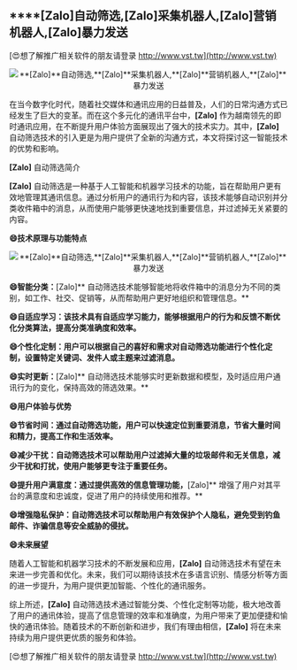 ## ****[Zalo]**自动筛选,**[Zalo]**采集机器人,**[Zalo]**营销机器人,**[Zalo]**暴力发送**

[😍想了解推广相关软件的朋友请登录 http://www.vst.tw](http://www.vst.tw)

 <center><img src="https://vst.tw/MP4/tuiguang/png/0.png" alt="**[Zalo]**自动筛选,**[Zalo]**采集机器人,**[Zalo]**营销机器人,**[Zalo]**暴力发送"></center>

在当今数字化时代，随着社交媒体和通讯应用的日益普及，人们的日常沟通方式已经发生了巨大的变革。而在这个多元化的通讯平台中，**[Zalo]** 作为越南领先的即时通讯应用，在不断提升用户体验方面展现出了强大的技术实力。其中，**[Zalo]** 自动筛选技术的引入更是为用户提供了全新的沟通方式，本文将探讨这一智能技术的优势和影响。

**[Zalo]** 自动筛选简介

**[Zalo]** 自动筛选是一种基于人工智能和机器学习技术的功能，旨在帮助用户更有效地管理其通讯信息。通过分析用户的通讯行为和内容，该技术能够自动识别并分类收件箱中的消息，从而使用户能够更快速地找到重要信息，并过滤掉无关紧要的内容。

**😄技术原理与功能特点**

 <center><img src="https://vst.tw/MP4/tuiguang/png/6.png" alt="**[Zalo]**自动筛选,**[Zalo]**采集机器人,**[Zalo]**营销机器人,**[Zalo]**暴力发送"></center>

**😄智能分类：**[Zalo]** 自动筛选技术能够智能地将收件箱中的消息分为不同的类别，如工作、社交、促销等，从而帮助用户更好地组织和管理信息。**

**😄自适应学习：该技术具有自适应学习能力，能够根据用户的行为和反馈不断优化分类算法，提高分类准确度和效率。**

**😄个性化定制：用户可以根据自己的喜好和需求对自动筛选功能进行个性化定制，设置特定关键词、发件人或主题来过滤消息。**

**😄实时更新：**[Zalo]** 自动筛选技术能够实时更新数据和模型，及时适应用户通讯行为的变化，保持高效的筛选效果。**

**😄用户体验与优势**

**😄节省时间：通过自动筛选功能，用户可以快速定位到重要消息，节省大量时间和精力，提高工作和生活效率。**

**😄减少干扰：自动筛选技术可以帮助用户过滤掉大量的垃圾邮件和无关信息，减少干扰和打扰，使用户能够更专注于重要任务。**

**😄提升用户满意度：通过提供高效的信息管理功能，**[Zalo]** 增强了用户对其平台的满意度和忠诚度，促进了用户的持续使用和推荐。**

**😄增强隐私保护：自动筛选技术可以帮助用户有效保护个人隐私，避免受到钓鱼邮件、诈骗信息等安全威胁的侵扰。**

**😄未来展望**

随着人工智能和机器学习技术的不断发展和应用，**[Zalo]** 自动筛选技术有望在未来进一步完善和优化。未来，我们可以期待该技术在多语言识别、情感分析等方面的进一步提升，为用户提供更加智能、个性化的通讯服务。

综上所述，**[Zalo]** 自动筛选技术通过智能分类、个性化定制等功能，极大地改善了用户的通讯体验，提高了信息管理的效率和准确度，为用户带来了更加便捷和愉快的通讯体验。随着技术的不断创新和进步，我们有理由相信，**[Zalo]** 将在未来持续为用户提供更优质的服务和体验。

[😍想了解推广相关软件的朋友请登录 http://www.vst.tw](http://www.vst.tw)



